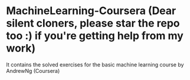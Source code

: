 # MachineLearning-Coursera (Dear silent cloners, please star the repo too :) if you're getting help from my work)
It contains the solved exercises for the basic machine learning course by AndrewNg (Coursera)

